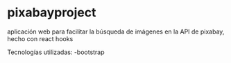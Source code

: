 # pixabayproject
aplicación web para facilitar la búsqueda de imágenes en la API de pixabay, hecho con react hooks

Tecnologías utilizadas:
-bootstrap
